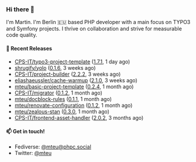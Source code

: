 ### Hi there 👋

I'm Martin. I'm Berlin 🇪🇺 based PHP developer with a main focus on TYPO3 and Symfony projects. I thrive on
collaboration and strive for measurable code quality.

#### 🚀 Recent Releases

- [CPS-IT/typo3-project-template](https://github.com/CPS-IT/typo3-project-template) ([1.7.1](https://github.com/CPS-IT/typo3-project-template/releases/tag/1.7.1), 1 day ago)
- [shrugify/yolo](https://github.com/shrugify/yolo) ([0.1.6](https://github.com/shrugify/yolo/releases/tag/0.1.6), 3 weeks ago)
- [CPS-IT/project-builder](https://github.com/CPS-IT/project-builder) ([2.2.2](https://github.com/CPS-IT/project-builder/releases/tag/2.2.2), 3 weeks ago)
- [eliashaeussler/cache-warmup](https://github.com/eliashaeussler/cache-warmup) ([2.1.0](https://github.com/eliashaeussler/cache-warmup/releases/tag/2.1.0), 3 weeks ago)
- [mteu/basic-project-template](https://github.com/mteu/basic-project-template) ([0.2.4](https://github.com/mteu/basic-project-template/releases/tag/0.2.4), 1 month ago)
- [CPS-IT/migrator](https://github.com/CPS-IT/migrator) ([0.1.2](https://github.com/CPS-IT/migrator/releases/tag/0.1.2), 1 month ago)
- [mteu/docblock-rules](https://github.com/mteu/docblock-rules) ([0.1.1](https://github.com/mteu/docblock-rules/releases/tag/0.1.1), 1 month ago)
- [mteu/renovate-configuration](https://github.com/mteu/renovate-configuration) ([0.1.2](https://github.com/mteu/renovate-configuration/releases/tag/0.1.2), 1 month ago)
- [mteu/zealous-stan](https://github.com/mteu/zealous-stan) ([0.3.0](https://github.com/mteu/zealous-stan/releases/tag/0.3.0), 1 month ago)
- [CPS-IT/frontend-asset-handler](https://github.com/CPS-IT/frontend-asset-handler) ([2.0.2](https://github.com/CPS-IT/frontend-asset-handler/releases/tag/2.0.2), 3 months ago)

#### 📫 Get in touch!

- Fediverse: [@mteu@phpc.social](https://phpc.social/@mteu)
- Twitter: [@mteu](https://twitter.com/mteu)
